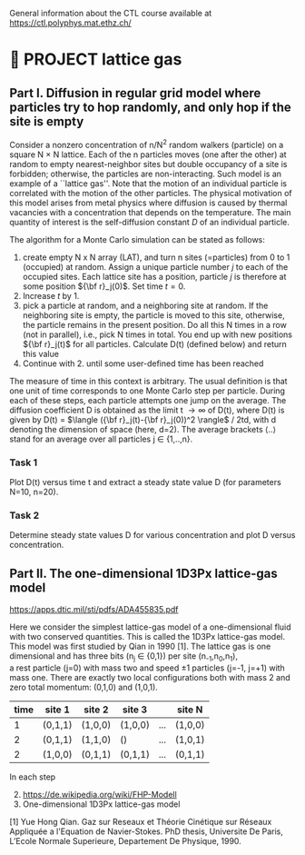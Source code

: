 General information about the CTL course available at https://ctl.polyphys.mat.ethz.ch/

# :wave: PROJECT lattice gas

## Part I. Diffusion in regular grid model where particles try to hop randomly, and only hop if the site is empty

Consider a nonzero concentration of n/N<sup>2</sup> random walkers (particle) on a square N $\times$ N lattice. Each of the n particles moves (one after the other) at random to empty nearest-neighbor sites but double occupancy of a site is forbidden; otherwise, the particles are non-interacting. Such model is an example of a ``lattice gas''. Note that the motion of an individual particle is correlated with the motion of the other particles. The physical motivation of this model arises from metal physics where diffusion is caused by thermal vacancies with a concentration that depends on the temperature. The main quantity of interest is the self-diffusion constant <em>D</em> of an individual particle. 

The algorithm for a Monte Carlo simulation can be stated as follows:
1. create empty N x N array (LAT), and turn n sites (=particles) from 0 to 1 (occupied) at random. Assign a unique particle number $j$ to each of the occupied sites. Each lattice site has a position, particle $j$ is therefore at some position ${\bf r}_j(0)$. Set time $t=0$.
2. Increase $t$ by $1$. 
3. pick a particle at random, and a neighboring site at random. If the neighboring site is empty, the particle is moved to this site, otherwise, the particle remains in the present position. Do all this N times in a row (not in parallel), i.e., pick N times in total. You end up with new positions ${\bf r}_j(t)$ for all particles. Calculate D(t) (defined below) and return this value
4. Continue with 2. until some user-defined time has been reached

The measure of time in this context is arbitrary. The usual definition is that one unit of time corresponds to one Monte Carlo step per particle. During each of these steps, each particle attempts one jump on the average. The diffusion coefficient D is obtained as the limit t $\rightarrow \infty$ of D(t), where D(t) is given by D(t) = $\langle ({\bf r}_j(t)-{\bf r}_j(0))^2 \rangle$ / 2td, with d denoting the dimension of space (here, d=2). 
The average brackets $\langle..\rangle$ stand for an average over all particles j $\in$ {1,..,n}.

### Task 1

Plot D(t) versus time t and extract a steady state value D (for parameters N=10, n=20). 

### Task 2

Determine steady state values D for various concentration and plot D versus concentration. 


## Part II. The one-dimensional 1D3Px lattice-gas model

https://apps.dtic.mil/sti/pdfs/ADA455835.pdf

Here we consider the simplest lattice-gas model of a one-dimensional fluid with two conserved
quantities. This is called the 1D3Px lattice-gas model. This model was first studied by Qian in 1990
[1]. The lattice gas is one dimensional and has three bits (n<sub>j</sub> $\in$ {0,1}) per site (n<sub>-1</sub>,n<sub>0</sub>,n<sub>1</sub>),  
a rest particle (j=0) with mass two and speed ±1 particles (j=-1, j=+1) with mass one. There are exactly two local configurations both with mass 2 and zero total momentum: (0,1,0) and (1,0,1). 

| time | site 1| site 2| site 3 |  | site N |
|---|---|---|---|---|---|
| 1 | (0,1,1) | (1,0,0) | (1,0,0) | ... | (1,0,0) |
| 2 | (0,1,1) | (1,1,0) | () | ... | (1,0,1) |
| 2 | (1,0,0) | (0,1,1) | (0,1,1) | ... | (0,1,1) | 

In each step 

2. https://de.wikipedia.org/wiki/FHP-Modell
3. One-dimensional 1D3Px lattice-gas model



[1] Yue Hong Qian. Gaz sur Reseaux et Théorie Cinétique sur Réseaux Appliquée a l'Equation de Navier-Stokes. PhD thesis, Universite De Paris, L’Ecole Normale Superieure, Departement De Physique, 1990.
